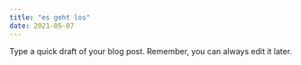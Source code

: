 ```yaml
---
title: "es geht los"
date: 2021-05-07
---
```

Type a quick draft of your blog post. Remember, you can always edit it later.
